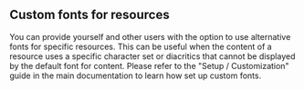 ## Custom fonts for resources

You can provide yourself and other users with the option to use alternative fonts for specific resources. This can be useful when the content of a resource uses a specific character set or diacritics that cannot be displayed by the default font for content. Please refer to the "Setup / Customization" guide in the main documentation to learn how set up custom fonts.
